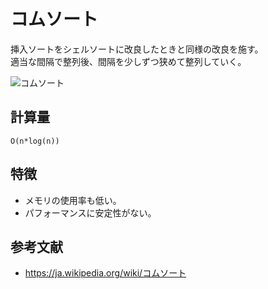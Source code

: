 # コムソート

挿入ソートをシェルソートに改良したときと同様の改良を施す。  
適当な間隔で整列後、間隔を少しずつ狭めて整列していく。  

![コムソート](./img/CombSort.gif)  

## 計算量

```text
O(n*log(n))
```

## 特徴

- メモリの使用率も低い。
- パフォーマンスに安定性がない。

## 参考文献

- <https://ja.wikipedia.org/wiki/コムソート>
